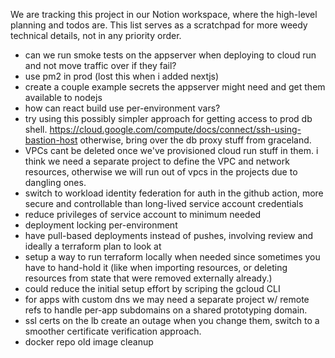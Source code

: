 We are tracking this project in our Notion workspace, where the high-level
planning and todos are. This list serves as a scratchpad for more weedy
technical details, not in any priority order.

- can we run smoke tests on the appserver when deploying to cloud run and not
  move traffic over if they fail?
- use pm2 in prod (lost this when i added nextjs)
- create a couple example secrets the appserver might need and get them
  available to nodejs
- how can react build use per-environment vars?
- try using this possibly simpler approach for getting access to prod db shell.
  https://cloud.google.com/compute/docs/connect/ssh-using-bastion-host
  otherwise, bring over the db proxy stuff from graceland.
- VPCs cant be deleted once we've provisioned cloud run stuff in them. i think
  we need a separate project to define the VPC and network resources, otherwise
  we will run out of vpcs in the projects due to dangling ones.
- switch to workload identity federation for auth in the github action, more
  secure and controllable than long-lived service account credentials
- reduce privileges of service account to minimum needed
- deployment locking per-environment
- have pull-based deployments instead of pushes, involving review and ideally a
  terraform plan to look at
- setup a way to run terraform locally when needed since sometimes you have to
  hand-hold it (like when importing resources, or deleting resources from state
  that were removed externally already.)
- could reduce the initial setup effort by scriping the gcloud CLI
- for apps with custom dns we may need a separate project w/ remote refs to
  handle per-app subdomains on a shared prototyping domain.
- ssl certs on the lb create an outage when you change them, switch to
  a smoother certificate verification approach.
- docker repo old image cleanup

